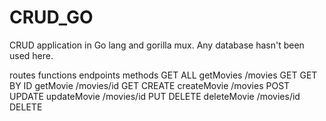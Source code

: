 # CRUD_GO
CRUD application in Go lang and gorilla mux.
Any database hasn't been used here.

routes          functions       endpoints       methods
GET ALL         getMovies       /movies         GET
GET BY ID       getMovie        /movies/id      GET
CREATE          createMovie     /movies         POST
UPDATE          updateMovie     /movies/id      PUT
DELETE          deleteMovie     /movies/id      DELETE